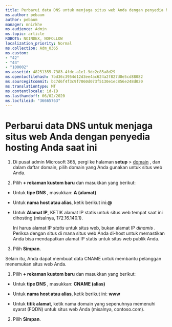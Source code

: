 ```yaml
---
title: Perbarui data DNS untuk menjaga situs web Anda dengan penyedia hosting Anda saat ini
ms.author: pebaum
author: pebaum
manager: mnirkhe
ms.audience: Admin
ms.topic: article
ROBOTS: NOINDEX, NOFOLLOW
localization_priority: Normal
ms.collection: Adm_O365
ms.custom:
- "42"
- "43"
- "100002"
ms.assetid: 48251355-7383-4fdc-a1e1-9dc2c85a8d29
ms.openlocfilehash: 7bd36c3954d12d3ee4ac624a2f827d8e5cd88082
ms.sourcegitcommit: bc7d6f4f3c9f7060d073f5130e1ec856e248d020
ms.translationtype: MT
ms.contentlocale: id-ID
ms.lasthandoff: 06/02/2020
ms.locfileid: "36665763"
---
```

# <a name="update-dns-records-to-keep-your-website-with-your-current-hosting-provider"></a>Perbarui data DNS untuk menjaga situs web Anda dengan penyedia hosting Anda saat ini

1. Di pusat admin Microsoft 365, pergi ke halaman **setup**  >  [domain](https://portal.office.com/adminportal/home#/Domains) , dan dalam daftar domain, pilih domain yang Anda gunakan untuk situs web Anda.

2. Pilih **+ rekaman kustom baru** dan masukkan yang berikut:

  - Untuk **tipe DNS** , masukkan: **A (alamat)**

  - Untuk **nama host atau alias**, ketik berikut ini:**@**

  - Untuk **Alamat IP**, KETIK alamat IP statis untuk situs web tempat saat ini dihosting (misalnya, 172.16.140.1).

    Ini harus alamat IP *statis* untuk situs web, bukan alamat IP *dinamis* . Periksa dengan situs di mana situs web Anda di-host untuk memastikan Anda bisa mendapatkan alamat IP statis untuk situs web publik Anda.

3. Pilih **Simpan**.

Selain itu, Anda dapat membuat data CNAME untuk membantu pelanggan menemukan situs web Anda.
  
1. Pilih **+ rekaman kustom baru** dan masukkan yang berikut:

  - Untuk **tipe DNS** , masukkan: **CNAME (alias)**

  - Untuk **nama host atau alias**, ketik berikut ini: **www**

  - Untuk **titik alamat**, ketik nama domain yang sepenuhnya memenuhi syarat (FQDN) untuk situs web Anda (misalnya, contoso.com).

2. Pilih **Simpan**.
